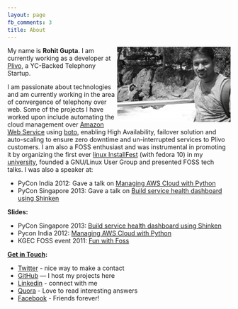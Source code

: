 ```yaml
---
layout: page
fb_comments: 3
title: About
---
```


<img src="/res/about/rohit.jpg" width="256" height="170" align="right">

My name is **Rohit Gupta**. I am currently working as a developer at [Plivo](http://plivo.com), a YC-Backed Telephony Startup.

I am passionate about technologies and am currently working in the area of convergence of telephony over web. Some of the projects I have worked upon include automating the cloud management over [Amazon Web Service](http://aws.amazon.com) using [boto](https://github.com/boto/boto), enabling High Availability, failover solution and auto-scaling to ensure zero downtime and un-interrupted services to Plivo customers.
I am also a FOSS enthusiast and was instrumental in promoting it by organizing the first ever [linux InstallFest](/first-ever-linux-installfest-in-kgec.html) (with fedora 10) in my [university](http://www.kgec.ac.in/), founded a GNU/Linux User Group and presented FOSS tech talks. I was also a speaker at:

- PyCon India 2012: Gave a talk on [Managing AWS Cloud with Python](http://in.pycon.org/2012/funnel/pyconindia2012/33-managing-aws-cloud-with-python)
- PyCon Singapore 2013: Gave a talk on [Build service health dashboard using Shinken](https://pycon.sg/schedule/presentation/23/)

**Slides:**

- PyCon Singapore 2013: [Build service health dashboard using Shinken](/res/talks/pycon-singapore-2013/slides.html)
- Pycon India 2012: [Managing AWS Cloud with Python](/res/talks/pycon-india-2012/slides.html)
- KGEC FOSS event 2011: [Fun with Foss](/res/talks/fun-with-foss.pdf)


**[Get in Touch](mailto:rohit.kgec@gmail.com):**

- [Twitter](http://twitter.com/rohit01) - nice way to make a contact
- [GitHub](https://github.com/rohit01) — I host my projects here
- [Linkedin](http://www.linkedin.com/in/rohit01) - connect with me
- [Quora](http://www.quora.com/Rohit-Gupta-18) - Love to read interesting answers
- [Facebook](https://www.facebook.com/rohit01io) - Friends forever!

